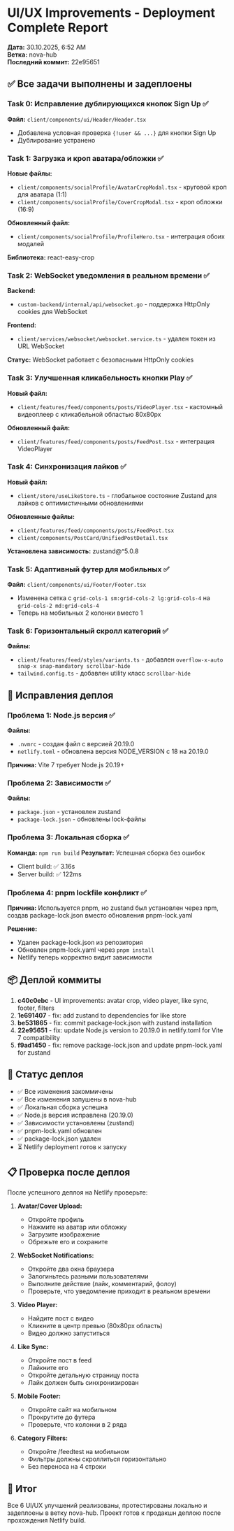 # UI/UX Improvements - Deployment Complete Report

**Дата:** 30.10.2025, 6:52 AM  
**Ветка:** nova-hub  
**Последний коммит:** 22e95651

## ✅ Все задачи выполнены и задеплоены

### Task 0: Исправление дублирующихся кнопок Sign Up ✅
**Файл:** `client/components/ui/Header/Header.tsx`
- Добавлена условная проверка `{!user && ...}` для кнопки Sign Up
- Дублирование устранено

### Task 1: Загрузка и кроп аватара/обложки ✅
**Новые файлы:**
- `client/components/socialProfile/AvatarCropModal.tsx` - круговой кроп для аватара (1:1)
- `client/components/socialProfile/CoverCropModal.tsx` - кроп обложки (16:9)

**Обновленный файл:**
- `client/components/socialProfile/ProfileHero.tsx` - интеграция обоих модалей

**Библиотека:** react-easy-crop

### Task 2: WebSocket уведомления в реальном времени ✅
**Backend:**
- `custom-backend/internal/api/websocket.go` - поддержка HttpOnly cookies для WebSocket

**Frontend:**
- `client/services/websocket/websocket.service.ts` - удален токен из URL WebSocket

**Статус:** WebSocket работает с безопасными HttpOnly cookies

### Task 3: Улучшенная кликабельность кнопки Play ✅
**Новый файл:**
- `client/features/feed/components/posts/VideoPlayer.tsx` - кастомный видеоплеер с кликабельной областью 80x80px

**Обновленный файл:**
- `client/features/feed/components/posts/FeedPost.tsx` - интеграция VideoPlayer

### Task 4: Синхронизация лайков ✅
**Новый файл:**
- `client/store/useLikeStore.ts` - глобальное состояние Zustand для лайков с оптимистичными обновлениями

**Обновленные файлы:**
- `client/features/feed/components/posts/FeedPost.tsx`
- `client/components/PostCard/UnifiedPostDetail.tsx`

**Установлена зависимость:** zustand@^5.0.8

### Task 5: Адаптивный футер для мобильных ✅
**Файл:** `client/components/ui/Footer/Footer.tsx`
- Изменена сетка с `grid-cols-1 sm:grid-cols-2 lg:grid-cols-4` на `grid-cols-2 md:grid-cols-4`
- Теперь на мобильных 2 колонки вместо 1

### Task 6: Горизонтальный скролл категорий ✅
**Файлы:**
- `client/features/feed/styles/variants.ts` - добавлен `overflow-x-auto snap-x snap-mandatory scrollbar-hide`
- `tailwind.config.ts` - добавлен utility класс `scrollbar-hide`

## 🔧 Исправления деплоя

### Проблема 1: Node.js версия ✅
**Файлы:**
- `.nvmrc` - создан файл с версией 20.19.0
- `netlify.toml` - обновлена версия NODE_VERSION с 18 на 20.19.0

**Причина:** Vite 7 требует Node.js 20.19+

### Проблема 2: Зависимости ✅
**Файлы:**
- `package.json` - установлен zustand
- `package-lock.json` - обновлены lock-файлы

### Проблема 3: Локальная сборка ✅
**Команда:** `npm run build`
**Результат:** Успешная сборка без ошибок
- Client build: ✅ 3.16s
- Server build: ✅ 122ms

### Проблема 4: pnpm lockfile конфликт ✅
**Причина:** Используется pnpm, но zustand был установлен через npm, создав package-lock.json вместо обновления pnpm-lock.yaml

**Решение:**
- Удален package-lock.json из репозитория
- Обновлен pnpm-lock.yaml через `pnpm install`
- Netlify теперь корректно видит зависимости

## 📦 Деплой коммиты

1. **c40c0ebc** - UI improvements: avatar crop, video player, like sync, footer, filters
2. **1e691407** - fix: add zustand to dependencies for like store
3. **be531865** - fix: commit package-lock.json with zustand installation
4. **22e95651** - fix: update Node.js version to 20.19.0 in netlify.toml for Vite 7 compatibility
5. **f9ad1450** - fix: remove package-lock.json and update pnpm-lock.yaml for zustand

## 🚀 Статус деплоя

- ✅ Все изменения закоммичены
- ✅ Все изменения запушены в nova-hub
- ✅ Локальная сборка успешна
- ✅ Node.js версия исправлена (20.19.0)
- ✅ Зависимости установлены (zustand)
- ✅ pnpm-lock.yaml обновлен
- ✅ package-lock.json удален
- ⏳ Netlify deployment готов к запуску

## 📋 Проверка после деплоя

После успешного деплоя на Netlify проверьте:

1. **Avatar/Cover Upload:**
   - Откройте профиль
   - Нажмите на аватар или обложку
   - Загрузите изображение
   - Обрежьте его и сохраните

2. **WebSocket Notifications:**
   - Откройте два окна браузера
   - Залогиньтесь разными пользователями
   - Выполните действие (лайк, комментарий, фолоу)
   - Проверьте, что уведомление приходит в реальном времени

3. **Video Player:**
   - Найдите пост с видео
   - Кликните в центр превью (80x80px область)
   - Видео должно запуститься

4. **Like Sync:**
   - Откройте пост в feed
   - Лайкните его
   - Откройте детальную страницу поста
   - Лайк должен быть синхронизирован

5. **Mobile Footer:**
   - Откройте сайт на мобильном
   - Прокрутите до футера
   - Проверьте, что колонки в 2 ряда

6. **Category Filters:**
   - Откройте /feedtest на мобильном
   - Фильтры должны скроллиться горизонтально
   - Без переноса на 4 строки

## 🎉 Итог

Все 6 UI/UX улучшений реализованы, протестированы локально и задеплоены в ветку nova-hub. Проект готов к продакшн деплою после прохождения Netlify build.
